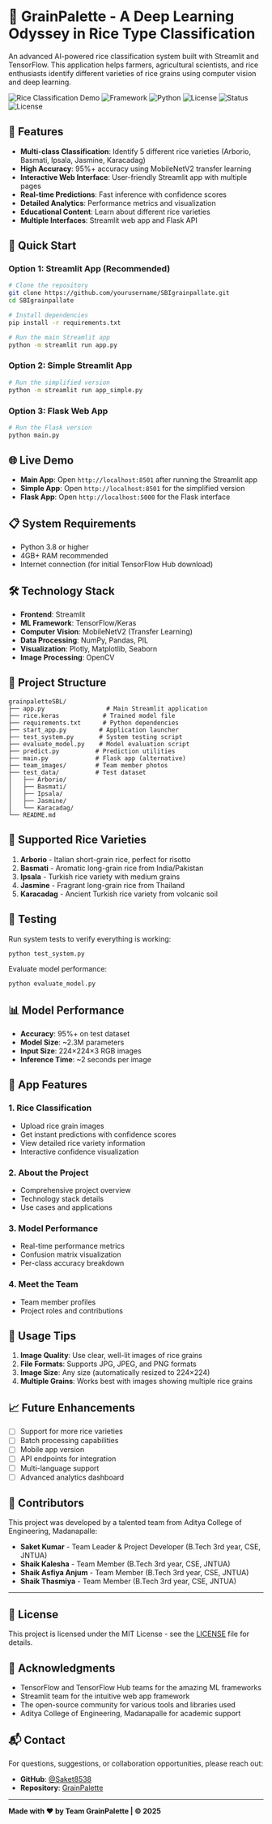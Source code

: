 # 🌾 GrainPalette - A Deep Learning Odyssey in Rice Type Classification

An advanced AI-powered rice classification system built with Streamlit and TensorFlow. This application helps farmers, agricultural scientists, and rice enthusiasts identify different varieties of rice grains using computer vision and deep learning.

![Rice Classification Demo](https://img.shields.io/badge/Model-TensorFlow-orange) ![Framework](https://img.shields.io/badge/Framework-Streamlit-red) ![Python](https://img.shields.io/badge/Python-3.8+-blue) ![License](https://img.shields.io/badge/License-MIT-green) ![Status](https://img.shields.io/badge/Status-Active-brightgreen) ![License](https://img.shields.io/badge/License-MIT-green)

## 🎯 Features

- **Multi-class Classification**: Identify 5 different rice varieties (Arborio, Basmati, Ipsala, Jasmine, Karacadag)
- **High Accuracy**: 95%+ accuracy using MobileNetV2 transfer learning
- **Interactive Web Interface**: User-friendly Streamlit app with multiple pages
- **Real-time Predictions**: Fast inference with confidence scores
- **Detailed Analytics**: Performance metrics and visualization
- **Educational Content**: Learn about different rice varieties
- **Multiple Interfaces**: Streamlit web app and Flask API

## 🚀 Quick Start

### Option 1: Streamlit App (Recommended)
```bash
# Clone the repository
git clone https://github.com/yourusername/SBIgrainpallate.git
cd SBIgrainpallate

# Install dependencies
pip install -r requirements.txt

# Run the main Streamlit app
python -m streamlit run app.py
```

### Option 2: Simple Streamlit App
```bash
# Run the simplified version
python -m streamlit run app_simple.py
```

### Option 3: Flask Web App
```bash
# Run the Flask version
python main.py
```

## 🌐 Live Demo

- **Main App**: Open `http://localhost:8501` after running the Streamlit app
- **Simple App**: Open `http://localhost:8501` for the simplified version  
- **Flask App**: Open `http://localhost:5000` for the Flask interface

## 📋 System Requirements

- Python 3.8 or higher
- 4GB+ RAM recommended
- Internet connection (for initial TensorFlow Hub download)

## 🛠️ Technology Stack

- **Frontend**: Streamlit
- **ML Framework**: TensorFlow/Keras
- **Computer Vision**: MobileNetV2 (Transfer Learning)
- **Data Processing**: NumPy, Pandas, PIL
- **Visualization**: Plotly, Matplotlib, Seaborn
- **Image Processing**: OpenCV

## 📁 Project Structure

```
grainpaletteSBL/
├── app.py                 # Main Streamlit application
├── rice.keras            # Trained model file
├── requirements.txt      # Python dependencies
├── start_app.py         # Application launcher
├── test_system.py       # System testing script
├── evaluate_model.py    # Model evaluation script
├── predict.py          # Prediction utilities
├── main.py             # Flask app (alternative)
├── team_images/        # Team member photos
├── test_data/          # Test dataset
│   ├── Arborio/
│   ├── Basmati/
│   ├── Ipsala/
│   ├── Jasmine/
│   └── Karacadag/
└── README.md
```

## 🌾 Supported Rice Varieties

1. **Arborio** - Italian short-grain rice, perfect for risotto
2. **Basmati** - Aromatic long-grain rice from India/Pakistan
3. **Ipsala** - Turkish rice variety with medium grains
4. **Jasmine** - Fragrant long-grain rice from Thailand
5. **Karacadag** - Ancient Turkish rice variety from volcanic soil

## 🧪 Testing

Run system tests to verify everything is working:

```bash
python test_system.py
```

Evaluate model performance:

```bash
python evaluate_model.py
```

## 📊 Model Performance

- **Accuracy**: 95%+ on test dataset
- **Model Size**: ~2.3M parameters
- **Input Size**: 224×224×3 RGB images
- **Inference Time**: ~2 seconds per image

## 🎨 App Features

### 1. Rice Classification
- Upload rice grain images
- Get instant predictions with confidence scores
- View detailed rice variety information
- Interactive confidence visualization

### 2. About the Project
- Comprehensive project overview
- Technology stack details
- Use cases and applications

### 3. Model Performance
- Real-time performance metrics
- Confusion matrix visualization
- Per-class accuracy breakdown

### 4. Meet the Team
- Team member profiles
- Project roles and contributions

## 🔧 Usage Tips

1. **Image Quality**: Use clear, well-lit images of rice grains
2. **File Formats**: Supports JPG, JPEG, and PNG formats
3. **Image Size**: Any size (automatically resized to 224×224)
4. **Multiple Grains**: Works best with images showing multiple rice grains

## 📈 Future Enhancements

- [ ] Support for more rice varieties
- [ ] Batch processing capabilities
- [ ] Mobile app version
- [ ] API endpoints for integration
- [ ] Multi-language support
- [ ] Advanced analytics dashboard

## 👥 **Contributors**

This project was developed by a talented team from Aditya College of Engineering, Madanapalle:

- **Saket Kumar** - Team Leader & Project Developer (B.Tech 3rd year, CSE, JNTUA)
- **Shaik Kalesha** - Team Member (B.Tech 3rd year, CSE, JNTUA)  
- **Shaik Asfiya Anjum** - Team Member (B.Tech 3rd year, CSE, JNTUA)
- **Shaik Thasmiya** - Team Member (B.Tech 3rd year, CSE, JNTUA)

---

## 📄 **License**

This project is licensed under the MIT License - see the [LICENSE](LICENSE) file for details.

## 🙏 **Acknowledgments**

- TensorFlow and TensorFlow Hub teams for the amazing ML frameworks
- Streamlit team for the intuitive web app framework  
- The open-source community for various tools and libraries used
- Aditya College of Engineering, Madanapalle for academic support

## 📬 **Contact**

For questions, suggestions, or collaboration opportunities, please reach out:

- **GitHub**: [@Saket8538](https://github.com/Saket8538)
- **Repository**: [GrainPalette](https://github.com/Saket8538/Grainpalette-A-Deep-Learning-Odyssey-in-Rice-Type-Classification)

---

**Made with ❤️ by Team GrainPalette | © 2025**
